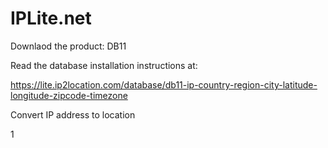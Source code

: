 # IPLite.net

Downlaod the product: DB11

Read the database installation instructions at:

https://lite.ip2location.com/database/db11-ip-country-region-city-latitude-longitude-zipcode-timezone

Convert IP address to location

1[](https://raw.githubusercontent.com/adriancs2/IPLite.net/master/wiki/01.png)
